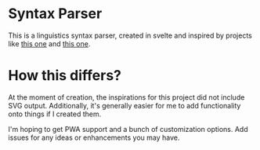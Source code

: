 # Syntax Parser

This is a linguistics syntax parser, created in svelte and inspired by projects like [this one](https://github.com/int2str/jssyntaxtree) and [this one](https://github.com/mshang/syntree).

# How this differs?
At the moment of creation, the inspirations for this project did not include SVG output.
Additionally, it's generally easier for me to add functionality onto things if I created them. 

I'm hoping to get PWA support and a bunch of customization options.
Add issues for any ideas or enhancements you may have.